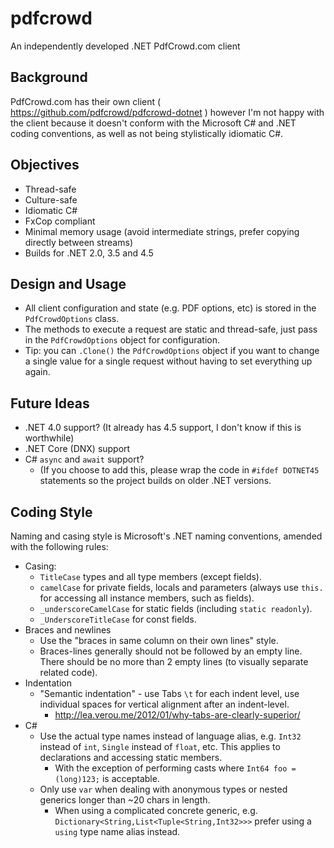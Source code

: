 # pdfcrowd
An independently developed .NET PdfCrowd.com client

## Background

PdfCrowd.com has their own client ( https://github.com/pdfcrowd/pdfcrowd-dotnet ) however I'm not happy with the client because it doesn't conform with the Microsoft C# and .NET coding conventions, as well as not being stylistically idiomatic C#.

## Objectives

* Thread-safe
* Culture-safe
* Idiomatic C#
* FxCop compliant
* Minimal memory usage (avoid intermediate strings, prefer copying directly between streams)
* Builds for .NET 2.0, 3.5 and 4.5

## Design and Usage

* All client configuration and state (e.g. PDF options, etc) is stored in the `PdfCrowdOptions` class.
* The methods to execute a request are static and thread-safe, just pass in the `PdfCrowdOptions` object for configuration.
* Tip: you can `.Clone()` the `PdfCrowdOptions` object if you want to change a single value for a single request without having to set everything up again.

## Future Ideas

* .NET 4.0 support? (It already has 4.5 support, I don't know if this is worthwhile)
* .NET Core (DNX) support
* C# `async` and `await` support?
  * (If you choose to add this, please wrap the code in `#ifdef DOTNET45` statements so the project builds on older .NET versions.

## Coding Style

Naming and casing style is Microsoft's .NET naming conventions, amended with the following rules:

* Casing:
  * `TitleCase` types and all type members (except fields).
  * `camelCase` for private fields, locals and parameters (always use `this.` for accessing all instance members, such as fields).
  * `_underscoreCamelCase` for static fields (including `static readonly`).
  * `_UnderscoreTitleCase` for const fields.
* Braces and newlines
  * Use the "braces in same column on their own lines" style.
  * Braces-lines generally should not be followed by an empty line. There should be no more than 2 empty lines (to visually separate related code).
* Indentation
  * "Semantic indentation" - use Tabs `\t` for each indent level, use individual spaces for vertical alignment after an indent-level.
    * http://lea.verou.me/2012/01/why-tabs-are-clearly-superior/
* C#
  * Use the actual type names instead of language alias, e.g. `Int32` instead of `int`, `Single` instead of `float`, etc. This applies to declarations and accessing static members.
    * With the exception of performing casts where `Int64 foo = (long)123;` is acceptable.
  * Only use `var` when dealing with anonymous types or nested generics longer than ~20 chars in length.
    * When using a complicated concrete generic, e.g. `Dictionary<String,List<Tuple<String,Int32>>>` prefer using a `using` type name alias instead.
